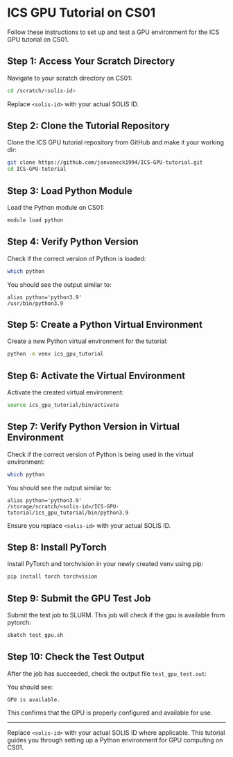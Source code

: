 # ICS GPU Tutorial on CS01

Follow these instructions to set up and test a GPU environment for the ICS GPU tutorial on CS01.

## Step 1: Access Your Scratch Directory

Navigate to your scratch directory on CS01:

```bash
cd /scratch/<solis-id>
```

Replace `<solis-id>` with your actual SOLIS ID.

## Step 2: Clone the Tutorial Repository

Clone the ICS GPU tutorial repository from GitHub and make it your working dir:

```bash
git clone https://github.com/janvaneck1994/ICS-GPU-tutorial.git
cd ICS-GPU-tutorial
```

## Step 3: Load Python Module

Load the Python module on CS01:

```bash
module load python
```

## Step 4: Verify Python Version

Check if the correct version of Python is loaded:

```bash
which python
```

You should see the output similar to:

```
alias python='python3.9'
/usr/bin/python3.9
```

## Step 5: Create a Python Virtual Environment

Create a new Python virtual environment for the tutorial:

```bash
python -m venv ics_gpu_tutorial
```

## Step 6: Activate the Virtual Environment

Activate the created virtual environment:

```bash
source ics_gpu_tutorial/bin/activate
```

## Step 7: Verify Python Version in Virtual Environment

Check if the correct version of Python is being used in the virtual environment:

```bash
which python
```

You should see the output similar to:

```
alias python='python3.9'
/storage/scratch/<solis-id>/ICS-GPU-tutorial/ics_gpu_tutorial/bin/python3.9
```

Ensure you replace `<solis-id>` with your actual SOLIS ID.

## Step 8: Install PyTorch

Install PyTorch and torchvision in your newly created venv using pip:

```bash
pip install torch torchvision
```

## Step 9: Submit the GPU Test Job

Submit the test job to SLURM. This job will check if the gpu is available from pytorch:

```bash
sbatch test_gpu.sh
```

## Step 10: Check the Test Output

After the job has succeeded, check the output file `test_gpu_test.out`:

You should see:

```
GPU is available.
```

This confirms that the GPU is properly configured and available for use.

---

Replace `<solis-id>` with your actual SOLIS ID where applicable. This tutorial guides you through setting up a Python environment for GPU computing on CS01.
